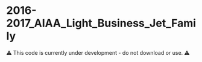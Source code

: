 # 2016-2017_AIAA_Light_Business_Jet_Family

:warning: This code is currently under development - do not download or use. :warning:
